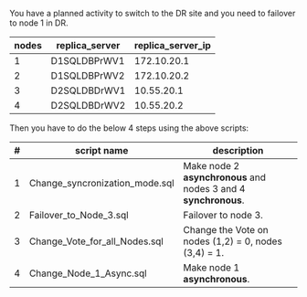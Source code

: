 You have a planned activity to switch to the DR site and you need to failover to node 1 in DR.

nodes|replica_server|replica_server_ip
----|--------------|---------
1|D1SQLDBPrWV1|172.10.20.1
2|D1SQLDBPrWV2|172.10.20.2
3|D2SQLDBDrWV1|10.55.20.1
4|D2SQLDBDrWV2|10.55.20.2

Then you have to do the below 4 steps using the above scripts:

#|script name|description
-|-----------|-----------
1| Change_syncronization_mode.sql| Make node 2 **asynchronous** and nodes 3 and 4 **synchronous**.
2| Failover_to_Node_3.sql| Failover to node 3.
3| Change_Vote_for_all_Nodes.sql| Change the Vote on nodes (1,2) = 0, nodes (3,4) = 1.
4| Change_Node_1_Async.sql| Make node 1 **asynchronous**.


